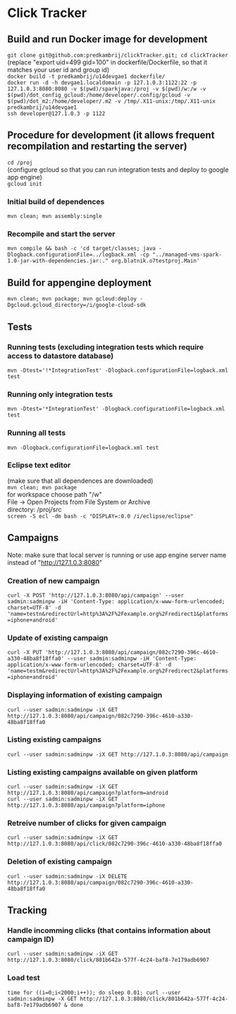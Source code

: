 # Click Tracker

## Build and run Docker image for development
```git clone git@github.com:predkambrij/clickTracker.git; cd clickTracker```  
(replace "export uid=499 gid=100" in dockerfile/Dockerfile, so that it matches your user id and group id)  
```docker build -t predkambrij/u14devgae1 dockerfile/```  
```docker run -d -h devgae1.localdomain -p 127.1.0.3:1122:22 -p 127.1.0.3:8080:8080 -v $(pwd)/sparkjava:/proj -v $(pwd)/w:/w -v $(pwd)/dot_config_gcloud:/home/developer/.config/gcloud -v $(pwd)/dot_m2:/home/developer/.m2 -v /tmp/.X11-unix:/tmp/.X11-unix predkambrij/u14devgae1```  
```ssh developer@127.1.0.3 -p 1122```  

## Procedure for development (it allows frequent recompilation and restarting the server)
```cd /proj```  
(configure gcloud so that you can run integration tests and deploy to google app engine)  
```gcloud init```  

### Initial build of dependences
```mvn clean; mvn assembly:single```

### Recompile and start the server
```mvn compile && bash -c 'cd target/classes; java -Dlogback.configurationFile=../logback.xml -cp "../managed-vms-spark-1.0-jar-with-dependencies.jar:." org.blatnik.o7testproj.Main'```

## Build for appengine deployment
```mvn clean; mvn package; mvn gcloud:deploy -Dgcloud.gcloud_directory=/i/google-cloud-sdk```

## Tests
### Running tests (excluding integration tests which require access to datastore database)
```mvn -Dtest='!*IntegrationTest' -Dlogback.configurationFile=logback.xml test```

### Running only integration tests
```mvn -Dtest='*IntegrationTest' -Dlogback.configurationFile=logback.xml test```

### Running all tests
```mvn -Dlogback.configurationFile=logback.xml test```

### Eclipse text editor
(make sure that all dependences are downloaded)  
```mvn clean; mvn package```  
for workspace choose path "/w"  
File -> Open Projects from File System or Archive  
directory: /proj/src  
```screen -S ecl -dm bash -c "DISPLAY=:0.0 /i/eclipse/eclipse"```

## Campaigns
Note: make sure that local server is running or use app engine server name instead of "http://127.1.0.3:8080"

### Creation of new campaign
```curl -X POST 'http://127.1.0.3:8080/api/campaign' --user sadmin:sadminpw -iH 'Content-Type: application/x-www-form-urlencoded; charset=UTF-8' -d 'name=testn&redirectUrl=http%3A%2F%2Fexample.org%2Fredirect1&platforms=iphone+android'```

### Update of existing campaign
```curl -X PUT 'http://127.1.0.3:8080/api/campaign/082c7290-396c-4610-a330-48ba8f18ffa0' --user sadmin:sadminpw -iH 'Content-Type: application/x-www-form-urlencoded; charset=UTF-8' -d 'name=testm&redirectUrl=http%3A%2F%2Fexample.org%2Fredirect2&platforms=iphone+android'```

### Displaying information of existing campaign
```curl --user sadmin:sadminpw -iX GET http://127.1.0.3:8080/api/campaign/082c7290-396c-4610-a330-48ba8f18ffa0```

### Listing existing campaigns
```curl --user sadmin:sadminpw -iX GET http://127.1.0.3:8080/api/campaign```

### Listing existing campaigns available on given platform
```curl --user sadmin:sadminpw -iX GET http://127.1.0.3:8080/api/campaign?platform=android```  
```curl --user sadmin:sadminpw -iX GET http://127.1.0.3:8080/api/campaign?platform=iphone```

### Retreive number of clicks for given campaign
```curl --user sadmin:sadminpw -iX GET http://127.1.0.3:8080/api/click/082c7290-396c-4610-a330-48ba8f18ffa0```

### Deletion of existing campaign
```curl --user sadmin:sadminpw -iX DELETE http://127.1.0.3:8080/api/campaign/082c7290-396c-4610-a330-48ba8f18ffa0```

## Tracking
### Handle incomming clicks (that contains information about campaign ID)
```curl --user sadmin:sadminpw -iX GET http://127.1.0.3:8080/click/801b642a-577f-4c24-baf8-7e179adb6907```  

### Load test
```time for ((i=0;i<2000;i++)); do sleep 0.01; curl --user sadmin:sadminpw -X GET http://127.1.0.3:8080/click/801b642a-577f-4c24-baf8-7e179adb6907 & done```  
